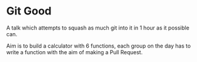 # Git Good

A talk which attempts to squash as much git into it in 1 hour as it possible can.

Aim is to build a calculator with 6 functions, each group on the day has to write a function with the aim of making a Pull Request.
